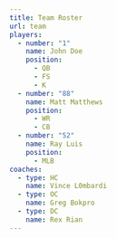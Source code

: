 ```yaml
---
title: Team Roster
url: team
players:
  - number: "1"
    name: John Doe
    position:
      - QB
      - FS
      - K
  - number: "88"
    name: Matt Matthews
    position:
      - WR
      - CB
  - number: "52"
    name: Ray Luis
    position:
      - MLB
coaches:
  - type: HC
    name: Vince L0mbardi
  - type: OC
    name: Greg Bokpro
  - type: DC
    name: Rex Rian
---
```

